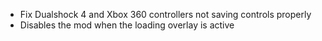 - Fix Dualshock 4 and Xbox 360 controllers not saving controls properly
- Disables the mod when the loading overlay is active